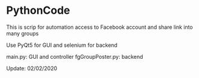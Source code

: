 # PythonCode
This is scrip for automation access to Facebook account and share link into many groups

Use PyQt5 for GUI and selenium for backend

main.py:
GUI and controller
fgGroupPoster.py:
backend

Update: 02/02/2020
